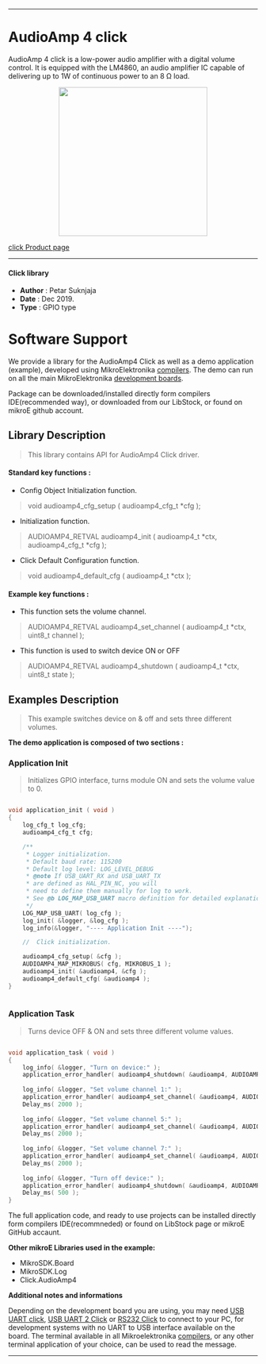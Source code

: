 

---
# AudioAmp 4 click

AudioAmp 4 click is a low-power audio amplifier with a digital volume control. It is equipped with the LM4860, an audio amplifier IC capable of delivering up to 1W of continuous power to an 8 Ω load.

<p align="center">
  <img src="https://download.mikroe.com/images/click_for_ide/audioamp4_click.png" height=300px>
</p>

[click Product page](https://www.mikroe.com/audioamp-4-click)

---


#### Click library 

- **Author**        : Petar Suknjaja
- **Date**          : Dec 2019.
- **Type**          : GPIO type


# Software Support

We provide a library for the AudioAmp4 Click 
as well as a demo application (example), developed using MikroElektronika 
[compilers](https://shop.mikroe.com/compilers). 
The demo can run on all the main MikroElektronika [development boards](https://shop.mikroe.com/development-boards).

Package can be downloaded/installed directly form compilers IDE(recommended way), or downloaded from our LibStock, or found on mikroE github account. 

## Library Description

> This library contains API for AudioAmp4 Click driver.

#### Standard key functions :

- Config Object Initialization function.
> void audioamp4_cfg_setup ( audioamp4_cfg_t *cfg ); 
 
- Initialization function.
> AUDIOAMP4_RETVAL audioamp4_init ( audioamp4_t *ctx, audioamp4_cfg_t *cfg );

- Click Default Configuration function.
> void audioamp4_default_cfg ( audioamp4_t *ctx );


#### Example key functions :

- This function sets the volume channel.
> AUDIOAMP4_RETVAL audioamp4_set_channel ( audioamp4_t *ctx, uint8_t channel );
 
- This function is used to switch device ON or OFF
> AUDIOAMP4_RETVAL audioamp4_shutdown ( audioamp4_t *ctx, uint8_t state );

## Examples Description

> This example switches device on & off and sets three different volumes.


**The demo application is composed of two sections :**

### Application Init 

> Initializes GPIO interface, turns module ON and sets the volume value to 0.

```c

void application_init ( void )
{
    log_cfg_t log_cfg;
    audioamp4_cfg_t cfg;

    /** 
     * Logger initialization.
     * Default baud rate: 115200
     * Default log level: LOG_LEVEL_DEBUG
     * @note If USB_UART_RX and USB_UART_TX 
     * are defined as HAL_PIN_NC, you will 
     * need to define them manually for log to work. 
     * See @b LOG_MAP_USB_UART macro definition for detailed explanation.
     */
    LOG_MAP_USB_UART( log_cfg );
    log_init( &logger, &log_cfg );
    log_info(&logger, "---- Application Init ----");

    //  Click initialization.

    audioamp4_cfg_setup( &cfg );
    AUDIOAMP4_MAP_MIKROBUS( cfg, MIKROBUS_1 );
    audioamp4_init( &audioamp4, &cfg );
    audioamp4_default_cfg( &audioamp4 );
}
  
```

### Application Task

> Turns device OFF & ON and sets three different volume values.

```c

void application_task ( void )
{
    log_info( &logger, "Turn on device:" );
    application_error_handler( audioamp4_shutdown( &audioamp4, AUDIOAMP4_SHUTDOWN_OFF ) );
    
    log_info( &logger, "Set volume channel 1:" );
    application_error_handler( audioamp4_set_channel( &audioamp4, AUDIOAMP4_VOLUME_CHANN_1 ) );
    Delay_ms( 2000 );
    
    log_info( &logger, "Set volume channel 5:" );
    application_error_handler( audioamp4_set_channel( &audioamp4, AUDIOAMP4_VOLUME_CHANN_5 ) );
    Delay_ms( 2000 );
    
    log_info( &logger, "Set volume channel 7:" );
    application_error_handler( audioamp4_set_channel( &audioamp4, AUDIOAMP4_VOLUME_CHANN_7 ) );
    Delay_ms( 2000 );
    
    log_info( &logger, "Turn off device:" );
    application_error_handler( audioamp4_shutdown( &audioamp4, AUDIOAMP4_SHUTDOWN_ON ) );
    Delay_ms( 500 );
}
```

The full application code, and ready to use projects can be  installed directly form compilers IDE(recommneded) or found on LibStock page or mikroE GitHub accaunt.

**Other mikroE Libraries used in the example:** 

- MikroSDK.Board
- MikroSDK.Log
- Click.AudioAmp4

**Additional notes and informations**

Depending on the development board you are using, you may need 
[USB UART click](https://shop.mikroe.com/usb-uart-click), 
[USB UART 2 Click](https://shop.mikroe.com/usb-uart-2-click) or 
[RS232 Click](https://shop.mikroe.com/rs232-click) to connect to your PC, for 
development systems with no UART to USB interface available on the board. The 
terminal available in all Mikroelektronika 
[compilers](https://shop.mikroe.com/compilers), or any other terminal application 
of your choice, can be used to read the message.



---
